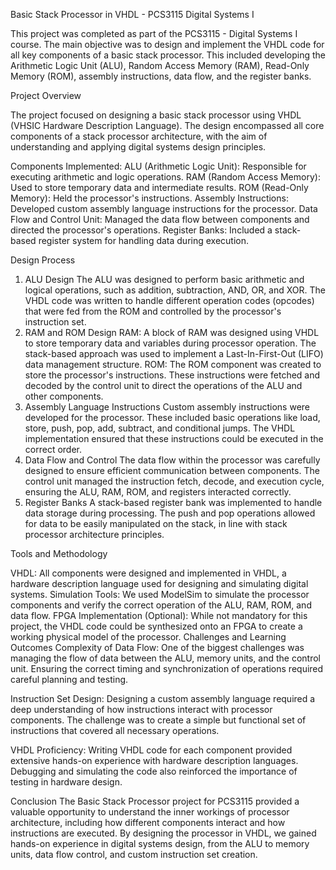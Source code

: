Basic Stack Processor in VHDL - PCS3115 Digital Systems I

This project was completed as part of the PCS3115 - Digital Systems I course. The main objective was to design and implement the VHDL code for all key components of a basic stack processor. This included developing the Arithmetic Logic Unit (ALU), Random Access Memory (RAM), Read-Only Memory (ROM), assembly instructions, data flow, and the register banks.

Project Overview

The project focused on designing a basic stack processor using VHDL (VHSIC Hardware Description Language). The design encompassed all core components of a stack processor architecture, with the aim of understanding and applying digital systems design principles.

Components Implemented:
ALU (Arithmetic Logic Unit): Responsible for executing arithmetic and logic operations.
RAM (Random Access Memory): Used to store temporary data and intermediate results.
ROM (Read-Only Memory): Held the processor's instructions.
Assembly Instructions: Developed custom assembly language instructions for the processor.
Data Flow and Control Unit: Managed the data flow between components and directed the processor's operations.
Register Banks: Included a stack-based register system for handling data during execution.

Design Process

1. ALU Design
The ALU was designed to perform basic arithmetic and logical operations, such as addition, subtraction, AND, OR, and XOR. The VHDL code was written to handle different operation codes (opcodes) that were fed from the ROM and controlled by the processor's instruction set.
2. RAM and ROM Design
RAM: A block of RAM was designed using VHDL to store temporary data and variables during processor operation. The stack-based approach was used to implement a Last-In-First-Out (LIFO) data management structure.
ROM: The ROM component was created to store the processor's instructions. These instructions were fetched and decoded by the control unit to direct the operations of the ALU and other components.
3. Assembly Language Instructions
Custom assembly instructions were developed for the processor. These included basic operations like load, store, push, pop, add, subtract, and conditional jumps. The VHDL implementation ensured that these instructions could be executed in the correct order.
4. Data Flow and Control
The data flow within the processor was carefully designed to ensure efficient communication between components. The control unit managed the instruction fetch, decode, and execution cycle, ensuring the ALU, RAM, ROM, and registers interacted correctly.
5. Register Banks
A stack-based register bank was implemented to handle data storage during processing. The push and pop operations allowed for data to be easily manipulated on the stack, in line with stack processor architecture principles.

Tools and Methodology

VHDL: All components were designed and implemented in VHDL, a hardware description language used for designing and simulating digital systems.
Simulation Tools: We used ModelSim to simulate the processor components and verify the correct operation of the ALU, RAM, ROM, and data flow.
FPGA Implementation (Optional): While not mandatory for this project, the VHDL code could be synthesized onto an FPGA to create a working physical model of the processor.
Challenges and Learning Outcomes
Complexity of Data Flow: One of the biggest challenges was managing the flow of data between the ALU, memory units, and the control unit. Ensuring the correct timing and synchronization of operations required careful planning and testing.

Instruction Set Design: Designing a custom assembly language required a deep understanding of how instructions interact with processor components. The challenge was to create a simple but functional set of instructions that covered all necessary operations.

VHDL Proficiency: Writing VHDL code for each component provided extensive hands-on experience with hardware description languages. Debugging and simulating the code also reinforced the importance of testing in hardware design.

Conclusion
The Basic Stack Processor project for PCS3115 provided a valuable opportunity to understand the inner workings of processor architecture, including how different components interact and how instructions are executed. By designing the processor in VHDL, we gained hands-on experience in digital systems design, from the ALU to memory units, data flow control, and custom instruction set creation.
